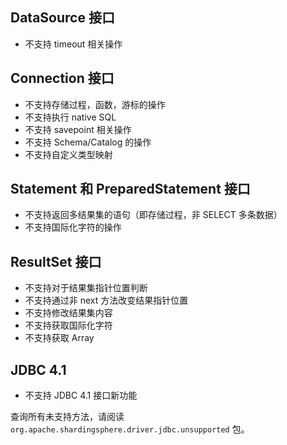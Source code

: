 
## DataSource 接口

* 不支持 timeout 相关操作

## Connection 接口

* 不支持存储过程，函数，游标的操作
* 不支持执行 native SQL
* 不支持 savepoint 相关操作
* 不支持 Schema/Catalog 的操作
* 不支持自定义类型映射

## Statement 和 PreparedStatement 接口

* 不支持返回多结果集的语句（即存储过程，非 SELECT 多条数据）
* 不支持国际化字符的操作

## ResultSet 接口

* 不支持对于结果集指针位置判断
* 不支持通过非 next 方法改变结果指针位置
* 不支持修改结果集内容
* 不支持获取国际化字符
* 不支持获取 Array

## JDBC 4.1

* 不支持 JDBC 4.1 接口新功能

查询所有未支持方法，请阅读 `org.apache.shardingsphere.driver.jdbc.unsupported` 包。
